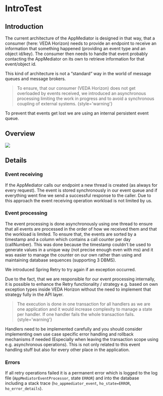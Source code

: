 # IntroTest

## Introduction

The current architecture of the AppMediator is designed in that way, that a consumer (here: VEDA Horizon)
needs to provide an endpoint to receive an information that something
happened (providing an event type and an object id/key).
The consumer then needs to handle that event probably contacting the AppMediator on its own to
retrieve information for that event/object id.

This kind of architecture is not a “standard“ way in the world of message queues and message brokers.

> To ensure, that our consumer (VEDA Horizon) does not 
> get overloaded by events received, we introduced an 
> asynchronous processing limiting the work in progress and 
> to avoid a synchronous coupling of external systems.
{style='warning'}

To prevent that events get lost we are using an internal persistent event queue.

## Overview
![](Без_названия.png)

## Details

### Event receiving

If the AppMediator calls our endpoint a new thread is created (as always for every request). 
The event is stored synchronously in our event queue and if everything went fine we send a successful response to the caller. 
Due to this approach the event receiving operation workload is not limited by us.

### Event processing

The event processing is done asynchronously using one thread to ensure that all events are processed in the order of how we received them and that the workload is limited. 
To ensure that, the events are sorted by a timestamp and a column which contains a call counter per day (callNumber). 
This was done because the timestamp couldn’t be used to generate values in a unique way (not precise enough even with ms)
and it was easier to manage the counter on our own rather than using and maintaining database sequences (supporting 3 DBMS).

We introduced Spring Retry to try again if an exception occurred.

Due to the fact, that we are responsible for our event processing internally, it is possible to enhance the Retry 
functionality / strategy e.g. based on own exception types inside VEDA Horizon without the need to implement that 
strategy fully in the API layer.

>The execution is done in one transaction for all handlers as we are one application and it would increase complexity to manage a state per handler. 
> If one handler fails the whole transaction fails.
> {style='warning'}

Handlers need to be implemented carefully and you should consider implementing own use case specific error handling 
and rollback mechanisms if needed (Especially when leaving the transaction scope using e.g. asynchronous operations). 
This is not only related to this event handling stuff but also for every other place in the application.

### Errors
If all retry operations failed it is a permanent error which is logged to the log file (`AppMediatorEventProcessor`, state `ERROR`)
and into the database including a stack trace (`ho_appmediator_event`, `ho_state=ERROR`, `ho_error_details`).